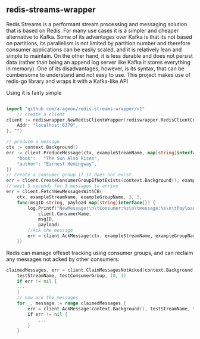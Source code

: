 ## redis-streams-wrapper

Redis Streams is a performant stream processing and messaging solution that is based on Redis.
For many use cases it is a simpler and cheaper alternative to Kafka. Some of its advantages over Kafka is that its not based on partitions, its parallelism is not limited by partition number and therefore consumer applications can be easliy scaled, and it is relatively lean and simple to maintain. On the other hand, it is less durable and does not persist data (rather than being an append log server like Kafka it stores everything in memory).
One of its disadvantages, however, is its syntax, that can be cumbersome to understand and not easy to use. 
This project makes use of redis-go library and wraps it with a Kafka-like API

Using it is fairly simple

```go

import "github.com/a-agmon/redis-streams-wrapper/v1"
    // create a client
client := rediswrapper.NewRedisClientWrapper(rediswrapper.RedisClientConfig{
    Addr: "localhost:6379",
}, "")

// produce a message
ctx := context.Background()
err := client.ProduceMessage(ctx, exampleStreamName, map[string]interface{}{
    "book":   "The Sun Also Rises",
    "author": "Earnest Hemingway",
})
// create a consumer group if it does not exist
err = client.CreateConsumerGroupIfNotExists(context.Background(), exampleStreamName, exampleGroupName)
// wait 5 seconds for 3 messages to arrive
err = client.FetchNewMessagesWithCB(
    ctx, exampleStreamName, exampleGroupName, 3, 5,
    func(msgID string, payload map[string]interface{}) {
        log.Printf("NewMessage!\n\tConsumer:%s\n\tmessage:%s\n\tPayload:%v\n\n",
            client.ConsumerName,
            msgID,
            payload)
        //Ack the message
        err = client.AckMessage(ctx, exampleStreamName, exampleGroupName, msgID)
    })
```

Redis can manage offeset tracking using consumer groups, and can reclaim any messages not acked by other consumers:

```go
claimedMessages, err = client.ClaimMessagesNotAcked(context.Background(), 
	testStreamName, testConsumerGroup, 10, 1)
	if err != nil {
	...
	}
	// now ack the messages
	for _, message := range claimedMessages {
		err = client.AckMessage(context.Background(), testStreamName, testConsumerGroup, message.ID)
		if err != nil {
			...
		}
	}
```
